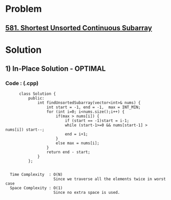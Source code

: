 # Problem

## [581. Shortest Unsorted Continuous Subarray](https://leetcode.com/problems/shortest-unsorted-continuous-subarray/)


# Solution 

## 1) In-Place Solution - OPTIMAL

       
      
      
   ### Code : (.cpp)
    
          class Solution {
              public:
                  int findUnsortedSubarray(vector<int>& nums) {
                      int start = -1, end = -1,  max = INT_MIN;
                      for (int i=0; i<nums.size();i++) {
                          if(max > nums[i]) {
                              if (start == -1)start = i-1;
                              while (start-1>=0 && nums[start-1] > nums[i]) start--;
                              end = i+1;
                          }
                          else max = nums[i];
                      }
                      return end - start;   
                  }
              };

 
      Time Complexity  : O(N) 
                         Since we traverse all the elements twice in worst case
      Space Complexity : O(1)
                         Since no extra space is used.

